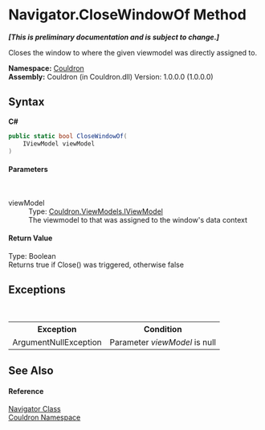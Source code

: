 # Navigator.CloseWindowOf Method 
 _**\[This is preliminary documentation and is subject to change.\]**_

Closes the window to where the given viewmodel was directly assigned to.

**Namespace:**&nbsp;<a href="N_Couldron">Couldron</a><br />**Assembly:**&nbsp;Couldron (in Couldron.dll) Version: 1.0.0.0 (1.0.0.0)

## Syntax

**C#**<br />
``` C#
public static bool CloseWindowOf(
	IViewModel viewModel
)
```


#### Parameters
&nbsp;<dl><dt>viewModel</dt><dd>Type: <a href="T_Couldron_ViewModels_IViewModel">Couldron.ViewModels.IViewModel</a><br />The viewmodel to that was assigned to the window's data context</dd></dl>

#### Return Value
Type: Boolean<br />Returns true if Close() was triggered, otherwise false

## Exceptions
&nbsp;<table><tr><th>Exception</th><th>Condition</th></tr><tr><td>ArgumentNullException</td><td>Parameter *viewModel* is null</td></tr></table>

## See Also


#### Reference
<a href="T_Couldron_Navigator">Navigator Class</a><br /><a href="N_Couldron">Couldron Namespace</a><br />